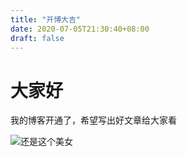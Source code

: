 ```yaml
---
title: "开博大吉"
date: 2020-07-05T21:30:40+08:00
draft: false
---
```


# 大家好

我的博客开通了，希望写出好文章给大家看

![还是这个美女](/rongkeqian.github.io-creator/static/me.jpg)
